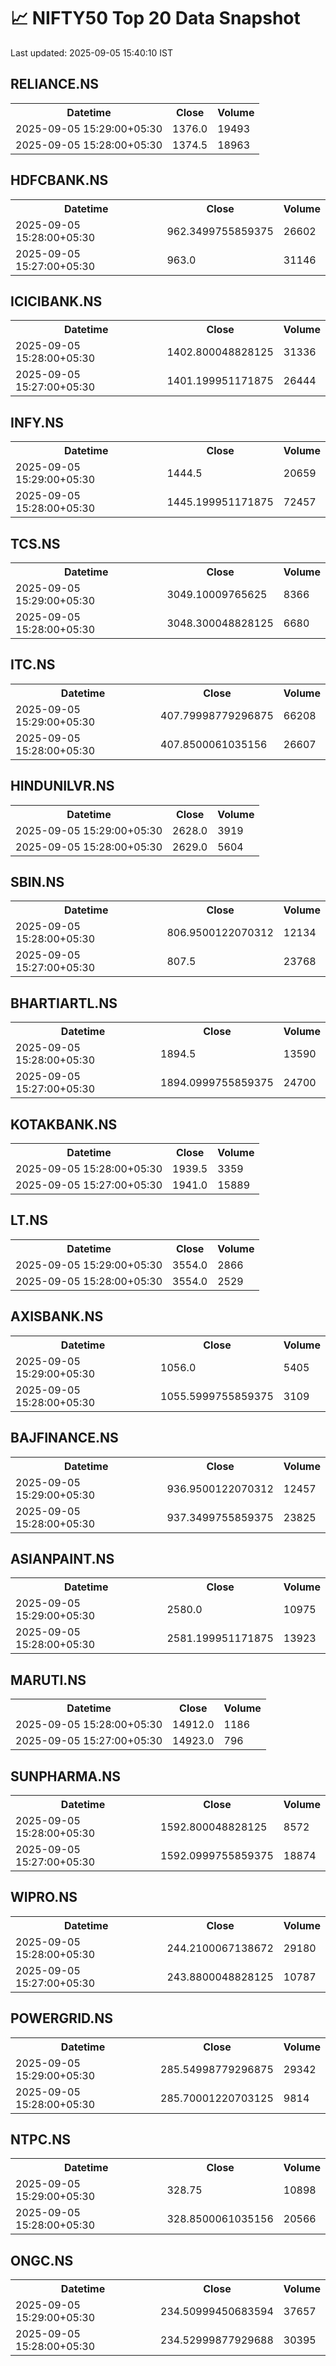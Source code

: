 # 📈 NIFTY50 Top 20 Data Snapshot

Last updated: 2025-09-05 15:40:10 IST

## RELIANCE.NS

<table>
  <tr><th>Datetime</th><th>Close</th><th>Volume</th></tr>
  <tr><td>2025-09-05 15:29:00+05:30</td><td>1376.0</td><td>19493</td></tr>
  <tr><td>2025-09-05 15:28:00+05:30</td><td>1374.5</td><td>18963</td></tr>
</table>

## HDFCBANK.NS

<table>
  <tr><th>Datetime</th><th>Close</th><th>Volume</th></tr>
  <tr><td>2025-09-05 15:28:00+05:30</td><td>962.3499755859375</td><td>26602</td></tr>
  <tr><td>2025-09-05 15:27:00+05:30</td><td>963.0</td><td>31146</td></tr>
</table>

## ICICIBANK.NS

<table>
  <tr><th>Datetime</th><th>Close</th><th>Volume</th></tr>
  <tr><td>2025-09-05 15:28:00+05:30</td><td>1402.800048828125</td><td>31336</td></tr>
  <tr><td>2025-09-05 15:27:00+05:30</td><td>1401.199951171875</td><td>26444</td></tr>
</table>

## INFY.NS

<table>
  <tr><th>Datetime</th><th>Close</th><th>Volume</th></tr>
  <tr><td>2025-09-05 15:29:00+05:30</td><td>1444.5</td><td>20659</td></tr>
  <tr><td>2025-09-05 15:28:00+05:30</td><td>1445.199951171875</td><td>72457</td></tr>
</table>

## TCS.NS

<table>
  <tr><th>Datetime</th><th>Close</th><th>Volume</th></tr>
  <tr><td>2025-09-05 15:29:00+05:30</td><td>3049.10009765625</td><td>8366</td></tr>
  <tr><td>2025-09-05 15:28:00+05:30</td><td>3048.300048828125</td><td>6680</td></tr>
</table>

## ITC.NS

<table>
  <tr><th>Datetime</th><th>Close</th><th>Volume</th></tr>
  <tr><td>2025-09-05 15:29:00+05:30</td><td>407.79998779296875</td><td>66208</td></tr>
  <tr><td>2025-09-05 15:28:00+05:30</td><td>407.8500061035156</td><td>26607</td></tr>
</table>

## HINDUNILVR.NS

<table>
  <tr><th>Datetime</th><th>Close</th><th>Volume</th></tr>
  <tr><td>2025-09-05 15:29:00+05:30</td><td>2628.0</td><td>3919</td></tr>
  <tr><td>2025-09-05 15:28:00+05:30</td><td>2629.0</td><td>5604</td></tr>
</table>

## SBIN.NS

<table>
  <tr><th>Datetime</th><th>Close</th><th>Volume</th></tr>
  <tr><td>2025-09-05 15:28:00+05:30</td><td>806.9500122070312</td><td>12134</td></tr>
  <tr><td>2025-09-05 15:27:00+05:30</td><td>807.5</td><td>23768</td></tr>
</table>

## BHARTIARTL.NS

<table>
  <tr><th>Datetime</th><th>Close</th><th>Volume</th></tr>
  <tr><td>2025-09-05 15:28:00+05:30</td><td>1894.5</td><td>13590</td></tr>
  <tr><td>2025-09-05 15:27:00+05:30</td><td>1894.0999755859375</td><td>24700</td></tr>
</table>

## KOTAKBANK.NS

<table>
  <tr><th>Datetime</th><th>Close</th><th>Volume</th></tr>
  <tr><td>2025-09-05 15:28:00+05:30</td><td>1939.5</td><td>3359</td></tr>
  <tr><td>2025-09-05 15:27:00+05:30</td><td>1941.0</td><td>15889</td></tr>
</table>

## LT.NS

<table>
  <tr><th>Datetime</th><th>Close</th><th>Volume</th></tr>
  <tr><td>2025-09-05 15:29:00+05:30</td><td>3554.0</td><td>2866</td></tr>
  <tr><td>2025-09-05 15:28:00+05:30</td><td>3554.0</td><td>2529</td></tr>
</table>

## AXISBANK.NS

<table>
  <tr><th>Datetime</th><th>Close</th><th>Volume</th></tr>
  <tr><td>2025-09-05 15:29:00+05:30</td><td>1056.0</td><td>5405</td></tr>
  <tr><td>2025-09-05 15:28:00+05:30</td><td>1055.5999755859375</td><td>3109</td></tr>
</table>

## BAJFINANCE.NS

<table>
  <tr><th>Datetime</th><th>Close</th><th>Volume</th></tr>
  <tr><td>2025-09-05 15:29:00+05:30</td><td>936.9500122070312</td><td>12457</td></tr>
  <tr><td>2025-09-05 15:28:00+05:30</td><td>937.3499755859375</td><td>23825</td></tr>
</table>

## ASIANPAINT.NS

<table>
  <tr><th>Datetime</th><th>Close</th><th>Volume</th></tr>
  <tr><td>2025-09-05 15:29:00+05:30</td><td>2580.0</td><td>10975</td></tr>
  <tr><td>2025-09-05 15:28:00+05:30</td><td>2581.199951171875</td><td>13923</td></tr>
</table>

## MARUTI.NS

<table>
  <tr><th>Datetime</th><th>Close</th><th>Volume</th></tr>
  <tr><td>2025-09-05 15:28:00+05:30</td><td>14912.0</td><td>1186</td></tr>
  <tr><td>2025-09-05 15:27:00+05:30</td><td>14923.0</td><td>796</td></tr>
</table>

## SUNPHARMA.NS

<table>
  <tr><th>Datetime</th><th>Close</th><th>Volume</th></tr>
  <tr><td>2025-09-05 15:28:00+05:30</td><td>1592.800048828125</td><td>8572</td></tr>
  <tr><td>2025-09-05 15:27:00+05:30</td><td>1592.0999755859375</td><td>18874</td></tr>
</table>

## WIPRO.NS

<table>
  <tr><th>Datetime</th><th>Close</th><th>Volume</th></tr>
  <tr><td>2025-09-05 15:28:00+05:30</td><td>244.2100067138672</td><td>29180</td></tr>
  <tr><td>2025-09-05 15:27:00+05:30</td><td>243.8800048828125</td><td>10787</td></tr>
</table>

## POWERGRID.NS

<table>
  <tr><th>Datetime</th><th>Close</th><th>Volume</th></tr>
  <tr><td>2025-09-05 15:29:00+05:30</td><td>285.54998779296875</td><td>29342</td></tr>
  <tr><td>2025-09-05 15:28:00+05:30</td><td>285.70001220703125</td><td>9814</td></tr>
</table>

## NTPC.NS

<table>
  <tr><th>Datetime</th><th>Close</th><th>Volume</th></tr>
  <tr><td>2025-09-05 15:29:00+05:30</td><td>328.75</td><td>10898</td></tr>
  <tr><td>2025-09-05 15:28:00+05:30</td><td>328.8500061035156</td><td>20566</td></tr>
</table>

## ONGC.NS

<table>
  <tr><th>Datetime</th><th>Close</th><th>Volume</th></tr>
  <tr><td>2025-09-05 15:29:00+05:30</td><td>234.50999450683594</td><td>37657</td></tr>
  <tr><td>2025-09-05 15:28:00+05:30</td><td>234.52999877929688</td><td>30395</td></tr>
</table>

